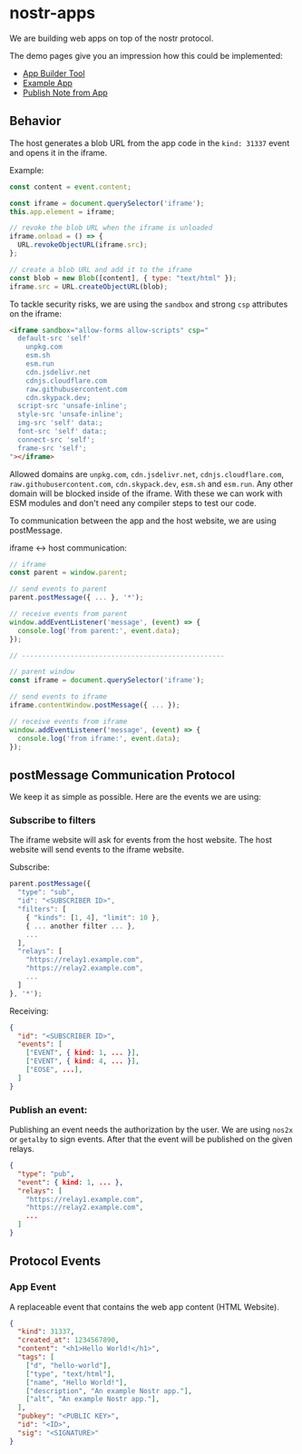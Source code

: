 # nostr-apps

We are building web apps on top of the nostr protocol.

The demo pages give you an impression how this could be implemented:

- [App Builder Tool](https://mstoecklein.github.io/nostr-apps/index.html)
- [Example App](https://mstoecklein.github.io/nostr-apps/run.html?app=naddr1qq85setvd3hjq4m0wfkxggzpwpcqzymhwden5te0wfjkccte9eu8qtnvd9mx2q3qfa24a4gemqep2zhs60y5qmx33mrmctnh8kjkpnpk2hh48x2du42sxpqqqpaxj8yazkq)
- [Publish Note from App](http://localhost:5502/site/run.html?app=naddr1qq8hqatzd35hx6pqv4mx2mn5yqeqzymhwden5te0wfjkccte9eu8qtnvd9mx2q3qfa24a4gemqep2zhs60y5qmx33mrmctnh8kjkpnpk2hh48x2du42sxpqqqpaxjvxadge)

## Behavior

The host generates a blob URL from the app code in the `kind: 31337` event and opens it in the iframe.

Example:
```js
const content = event.content;

const iframe = document.querySelector('iframe');
this.app.element = iframe;

// revoke the blob URL when the iframe is unloaded
iframe.onload = () => {
  URL.revokeObjectURL(iframe.src);
};

// create a blob URL and add it to the iframe
const blob = new Blob([content], { type: "text/html" });
iframe.src = URL.createObjectURL(blob);
```

To tackle security risks, we are using the `sandbox` and strong `csp` attributes on the iframe:

```html
<iframe sandbox="allow-forms allow-scripts" csp="
  default-src 'self'
    unpkg.com
    esm.sh
    esm.run
    cdn.jsdelivr.net
    cdnjs.cloudflare.com
    raw.githubusercontent.com
    cdn.skypack.dev;
  script-src 'unsafe-inline';
  style-src 'unsafe-inline';
  img-src 'self' data:;
  font-src 'self' data:;
  connect-src 'self';
  frame-src 'self';
"></iframe>
```

Allowed domains are `unpkg.com`, `cdn.jsdelivr.net`, `cdnjs.cloudflare.com`, `raw.githubusercontent.com`, `cdn.skypack.dev`, `esm.sh` and `esm.run`. Any other domain will be blocked inside of the iframe. With these we can work with ESM modules and don't need any compiler steps to test our code.

To communication between the app and the host website, we are using postMessage.

iframe <-> host communication:
```js
// iframe
const parent = window.parent;

// send events to parent
parent.postMessage({ ... }, '*');

// receive events from parent
window.addEventListener('message', (event) => {
  console.log('from parent:', event.data);
});

// --------------------------------------------------

// parent window
const iframe = document.querySelector('iframe');

// send events to iframe
iframe.contentWindow.postMessage({ ... });

// receive events from iframe
window.addEventListener('message', (event) => {
  console.log('from iframe:', event.data);
});
```

## postMessage Communication Protocol

We keep it as simple as possible. Here are the events we are using:

### Subscribe to filters

The iframe website will ask for events from the host website. The host website will send events to the iframe website.

Subscribe:
```js
parent.postMessage({
  "type": "sub",
  "id": "<SUBSCRIBER ID>",
  "filters": [
    { "kinds": [1, 4], "limit": 10 },
    { ... another filter ... },
    ...
  ],
  "relays": [
    "https://relay1.example.com",
    "https://relay2.example.com",
    ...
  ]
}, '*');
```

Receiving:
```json
{
  "id": "<SUBSCRIBER ID>",
  "events": [
    ["EVENT", { kind: 1, ... }],
    ["EVENT", { kind: 4, ... }],
    ["EOSE", ...],
  ]
}
```

### Publish an event:

Publishing an event needs the authorization by the user. We are using `nos2x` or `getalby` to sign events. After that the event will be published on the given relays.

```json
{
  "type": "pub",
  "event": { kind: 1, ... },
  "relays": [
    "https://relay1.example.com",
    "https://relay2.example.com",
    ...
  ]
}
```


## Protocol Events

### App Event

A replaceable event that contains the web app content (HTML Website).

```json
{
  "kind": 31337,
  "created_at": 1234567890,
  "content": "<h1>Hello World!</h1>",
  "tags": [
    ["d", "hello-world"],
    ["type", "text/html"],
    ["name", "Hello World!"],
    ["description", "An example Nostr app."],
    ["alt", "An example Nostr app."],
  ],
  "pubkey": "<PUBLIC KEY>",
  "id": "<ID>",
  "sig": "<SIGNATURE>"
}
```
